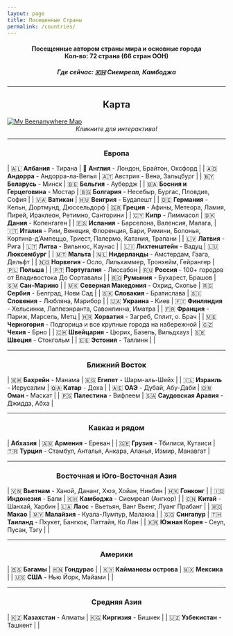 ```yaml
---
layout: page
title: Посещенные Страны
permalink: /countries/
---
```


<div align="center">
<h4>Посещенные автором страны мира и основные города<br>
Кол-во: 72 страна (66 стран ООН)</h4>
<h5><b>Где сейчас: 🇰🇭 Сиемреап, Камбоджа</b></h5>
</div>

---

<div align="center">
<h2>Карта</h2>
</div>

<a href="https://beeneverywhere.net/user/polovinkin">
  <img src="https://beeneverywhere.net/staticmap/polovinkin.png" alt="My Beenanywhere Map">
</a>

<div align="center">
<i>Кликните для интерактива!</i>
</div>

---

<div align="center">
<h3>Европа</h3>
</div>

| 🇦🇱 **Албания** - Тирана                                       | 🏴󠁧󠁢󠁥󠁮󠁧󠁿 **Англия** - Лондон, Брайтон, Оксфорд                      |
| 🇦🇩 **Андорра** - Андорра-ла-Велья                             | 🇦🇹 Австрия - Вена, Зальцбург                                  |
| 🇧🇾 **Беларусь** - Минск                                       | 🇧🇪 **Бельгия** - Аубердж                                      |
| 🇧🇦 **Босния и Герцеговина** - Мостар                          | 🇧🇬 **Болгария** - Несебыр, Бургас, Пловдив, София             |
| 🇻🇦 **Ватикан**                                                | 🇭🇺 **Венгрия** - Будапешт                                     |
| 🇩🇪 **Германия** - Кельн, Дортмунд, Дюссельдорф                | 🇬🇷 **Греция** - Афины, Метеора, Ламия, Пирей, Ираклеон, Ретимно, Санторини  |
| 🇨🇾 **Кипр** - Лиммасол                                        | 🇩🇰 **Дания** - Копенгаген                                     |
| 🇪🇸 **Испания** - Барселона, Валенсия, Малага,                 | 🇮🇹 **Италия** - Рим, Венеция, Флоренция, Бари, Римини, Болонья, Кортина-д'Ампеццо, Триест, Палермо, Катания, Трапани |
| 🇱🇻 **Латвия** - Рига                                          | 🇱🇹 **Литва** - Вильнюс, Каунас                                |
| 🇱🇮 **Лихтенштейн** - Вадуц                                    | 🇱🇺 **Люксембург**                                             |
| 🇲🇹 **Мальта**                                                 | 🇳🇱 **Нидерланды** - Амстердам, Гаага, Дельфт                  |
| 🇳🇴 **Норвегия** - Осло, Лильхаммер, Тронхейм, Гейрангер       | 🇵🇱 **Польша**                                                 |
| 🇵🇹 **Португалия** - Лиссабон                                  | 🇷🇺 **Россия** - 100+ городов от Владивостока До Сортавалы        |
| 🇷🇴 **Румыния** - Бухарест, Брашов                             | 🇸🇲 **Сан-Марино**                                             |
| 🇲🇰 **Северная Македония** - Охрид, Скопье                     | 🇷🇸 **Сербия** - Белград, Нови Сад                             |
| 🇸🇰 **Словакия** - Братислава                                  | 🇸🇮 **Словения** - Любляна, Марибор                            |
| 🇺🇦 **Украина** - Киев                                         | 🇫🇮 **Финляндия** - Хельсинки, Лаппеэнранта, Савонлинна, Иматра       |
| 🇫🇷 **Франция** - Париж, Марсель, Метц                         | 🇭🇷 **Хорватия** - Загреб, Сплит, о. Брач                      |
| 🇲🇪 **Черногория** - Подгорица и все крупные города на набережной | 🇨🇿 **Чехия** - Брно                                           |
| 🇨🇭 **Швейцария** - Цюрих, Базель, Вильдхауз                   | 🇸🇪 **Швеция** - Стокгольм                                     |
| 🇪🇪 **Эстония** - Таллинн                                      |                                                              |

---

<div align="center">
<h3>Ближний Восток</h3>
</div>

| 🇧🇭 **Бахрейн** - Манама      | 🇪🇬 **Египет** - Шарм-аль-Шейх           |
| 🇮🇱 **Израиль** - Иерусалим   | 🇶🇦 **Катар** - Доха                     |
| 🇦🇪 **ОАЭ** - Дубай, Абу-Даби | 🇴🇲 **Оман** - Маскат                    |
| 🇵🇸 **Палестина** - Вифлеем   | 🇸🇦 **Саудовская Аравия** - Джидда, Абха |

---

<div align="center">
<h3>Кавказ и рядом</h3>
</div>

| **Абхазия**                   | 🇦🇲 **Армения** - Ереван                                       |
| 🇬🇪 **Грузия** - Тбилиси, Кутаиси | 🇹🇷 **Турция** - Стамбул, Анталья, Анкара, Аланья, Измир, Манавгат |

---

<div align="center">
<h3>Восточная и Юго-Восточная Азия</h3>
</div>

| 🇻🇳 **Вьетнам** - Ханой, Дананг, Хюэ, Хойан, Нинбин | 🇭🇰 **Гонконг**                                     |
| 🇮🇩 **Индонезия** - Бали                            | 🇰🇭 **Камбоджа** - Сиемреап (Ангкор)                | 
| 🇨🇳 **Китай** - Шанхай, Харбин                      | 🇱🇦 **Лаос** - Вьетьян, Ванг Вьенг, Луанг Прабанг   |
| 🇲🇴 **Макао**                                       | 🇲🇾 **Малайзия** - Куала-Лумпур, Малакка            |
| 🇸🇬 **Сингапур**                                    | 🇹🇭 **Таиланд** - Пхукет, Бангкок, Паттайя, Ко Лан  |
| 🇰🇷 **Южная Корея** - Сеул, Пусан, Тэгу             |                                                    |

---

<div align="center">
<h3>Америки</h3>
</div>

| 🇧🇸 **Багамы**                 | 🇭🇳 **Гондурас** |
| 🇰🇾 **Каймановы острова**      | 🇲🇽 **Мексика**  |
| 🇺🇸 **США** - Нью Йорк, Майами |                |

---

<div align="center">
<h3>Средняя Азия</h3>
</div>

| 🇰🇿 **Казахстан**	 - Алматы  | 🇰🇬 **Киргизия** - Бишкек |
| 🇺🇿 **Узбекистан** - Ташкент |                         |


<!-- Генератор карты посещенных стран-->
<!-- https://visitedplaces.com/world/?map=world&projection=geoNaturalEarth1&theme=light-yellow&water=1&graticule=0&names=1&duration=2000&placeduration=100&slider=0&autoplay=0&autozoom=none&autostep=0&home=RU&places=~AL_AD_AM_AT_BY_BE_BA_BG_HR_CY_CZ_DK_EE_FI_FR_GE_DE_GR_HU_IT_KZ_LV_LI_LT_LU_MT_ME_NL_MK_NO_PL_PT_RO_SM_RS_SK_SI_ES_SE_CH_TR_UA_GB_VA_BS_KY_HN_MX_US_EG_BH_CN_HK_IL_KG_LA_MO_MY_OM_PS_QA_SA_SG_KR_TH_AE_UZ_VN_RU_ID -->
